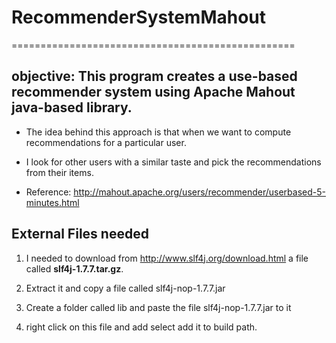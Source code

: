 # RecommenderSystemMahout
=================================================

## objective: This program creates a use-based recommender system using Apache Mahout java-based library.
 
 * The idea behind this approach is that when we want to compute recommendations for a particular user.
 
 * I look for other users with a similar taste and pick the recommendations from their items. 
 

 * Reference: <http://mahout.apache.org/users/recommender/userbased-5-minutes.html>

## External Files needed
1. I needed to download from <http://www.slf4j.org/download.html> 
a file called **slf4j-1.7.7.tar.gz**. 

2. Extract it and copy a file called slf4j-nop-1.7.7.jar

3. Create a folder called lib and paste the file slf4j-nop-1.7.7.jar to it

4. right click on this file and add select add it to build path.
